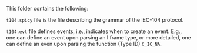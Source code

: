 This folder contains the following: 

`t104.spicy` file is the file describing the grammar of the IEC-104 protocol.

`t104.evt` file defines events, i.e., indicates when to create an event. E.g., one can define an event upon parsing an I frame type, or more detailed, one can define an even upon parsing the function (Type ID) `C_IC_NA`.

